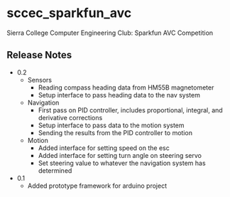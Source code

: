 sccec_sparkfun_avc
==================

Sierra College Computer Engineering Club: Sparkfun AVC Competition

## Release Notes
* 0.2
  * Sensors
    * Reading compass heading data from HM55B magnetometer
    * Setup interface to pass heading data to the nav system
  * Navigation
    * First pass on PID controller, includes proportional, integral, and derivative corrections
    * Setup interface to pass data to the motion system
    * Sending the results from the PID controller to motion
  * Motion
    * Added interface for setting speed on the esc
    * Added interface for setting turn angle on steering servo
    * Set steering value to whatever the navigation system has determined
* 0.1
  * Added prototype framework for arduino project

